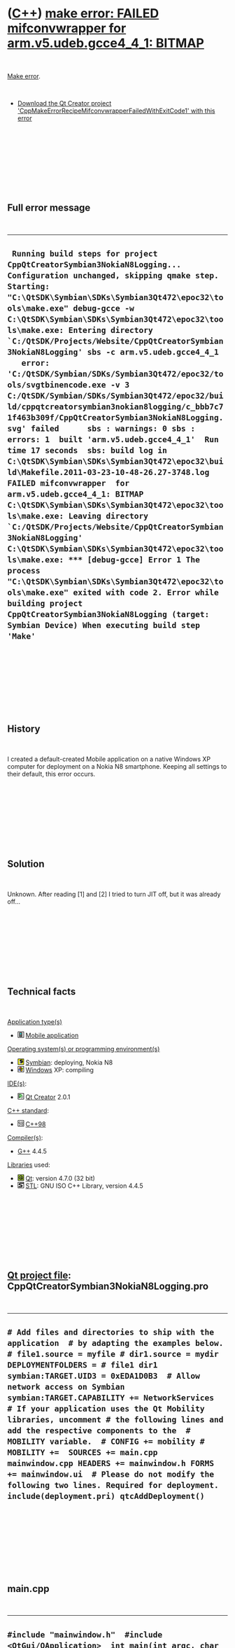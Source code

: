 
 

 

 

 

 

([C++](Cpp.md)) [make error: FAILED mifconvwrapper for arm.v5.udeb.gcce4\_4\_1: BITMAP](CppMakeErrorRecipeMifconvwrapperFailedWithExitCode1.md)
=================================================================================================================================================

 

[Make error](CppMakeError.md).

 

-   [Download the Qt Creator project
    'CppMakeErrorRecipeMifconvwrapperFailedWithExitCode1' with this
    error](CppMakeErrorRecipeMifconvwrapperFailedWithExitCode1.zip)

 

 

 

 

 

Full error message
------------------

 

  ------------------------------------------------------------------------------------------------------------------------------------------------------------------------------------------------------------------------------------------------------------------------------------------------------------------------------------------------------------------------------------------------------------------------------------------------------------------------------------------------------------------------------------------------------------------------------------------------------------------------------------------------------------------------------------------------------------------------------------------------------------------------------------------------------------------------------------------------------------------------------------------------------------------------------------------------------------------------------------------------------------------------------------------------------------------------------------------------------------------------------------------------------------------------------------------------------------------------------------------------------------------------------------------------------------------------------------------------------------
  ``  Running build steps for project CppQtCreatorSymbian3NokiaN8Logging... Configuration unchanged, skipping qmake step. Starting: "C:\QtSDK\Symbian\SDKs\Symbian3Qt472\epoc32\tools\make.exe" debug-gcce -w C:\QtSDK\Symbian\SDKs\Symbian3Qt472\epoc32\tools\make.exe: Entering directory `C:/QtSDK/Projects/Website/CppQtCreatorSymbian3NokiaN8Logging' sbs -c arm.v5.udeb.gcce4_4_1    error: 'C:/QtSDK/Symbian/SDKs/Symbian3Qt472/epoc32/tools/svgtbinencode.exe -v 3 C:/QtSDK/Symbian/SDKs/Symbian3Qt472/epoc32/build/cppqtcreatorsymbian3nokian8logging/c_bbb7c71f463b309f/CppQtCreatorSymbian3NokiaN8Logging.svg' failed      sbs : warnings: 0 sbs : errors: 1  built 'arm.v5.udeb.gcce4_4_1'  Run time 17 seconds  sbs: build log in C:\QtSDK\Symbian\SDKs\Symbian3Qt472\epoc32\build\Makefile.2011-03-23-10-48-26.27-3748.log   FAILED mifconvwrapper  for arm.v5.udeb.gcce4_4_1: BITMAP C:\QtSDK\Symbian\SDKs\Symbian3Qt472\epoc32\tools\make.exe: Leaving directory `C:/QtSDK/Projects/Website/CppQtCreatorSymbian3NokiaN8Logging' C:\QtSDK\Symbian\SDKs\Symbian3Qt472\epoc32\tools\make.exe: *** [debug-gcce] Error 1 The process "C:\QtSDK\Symbian\SDKs\Symbian3Qt472\epoc32\tools\make.exe" exited with code 2. Error while building project CppQtCreatorSymbian3NokiaN8Logging (target: Symbian Device) When executing build step 'Make' ``
  ------------------------------------------------------------------------------------------------------------------------------------------------------------------------------------------------------------------------------------------------------------------------------------------------------------------------------------------------------------------------------------------------------------------------------------------------------------------------------------------------------------------------------------------------------------------------------------------------------------------------------------------------------------------------------------------------------------------------------------------------------------------------------------------------------------------------------------------------------------------------------------------------------------------------------------------------------------------------------------------------------------------------------------------------------------------------------------------------------------------------------------------------------------------------------------------------------------------------------------------------------------------------------------------------------------------------------------------------------------

 

 

 

 

 

History
-------

 

I created a default-created Mobile application on a native Windows XP
computer for deployment on a Nokia N8 smartphone. Keeping all settings
to their default, this error occurs.

 

 

 

 

 

Solution
--------

 

Unknown. After reading \[1\] and \[2\] I tried to turn JIT off, but it
was already off...

 

 

 

 

 

Technical facts
---------------

 

[Application type(s)](CppApplication.md)

-   ![Mobile](PicMobile.png) [Mobile
    application](CppMobileApplication.md)

[Operating system(s) or programming environment(s)](CppOs.md)

-   ![Symbian](PicSymbian.png) [Symbian](CppSymbian.md): deploying,
    Nokia N8
-   ![Windows](PicWindows.png) [Windows](CppWindows.md) XP: compiling

[IDE(s)](CppIde.md):

-   ![Qt Creator](PicQtCreator.png) [Qt Creator](CppQtCreator.md) 2.0.1

[C++ standard](CppStandard.md):

-   ![C++98](PicCpp98.png) [C++98](Cpp98.md)

[Compiler(s)](CppCompiler.md):

-   [G++](CppGpp.md) 4.4.5

[Libraries](CppLibrary.md) used:

-   ![Qt](PicQt.png) [Qt](CppQt.md): version 4.7.0 (32 bit)
-   ![STL](PicStl.png) [STL](CppStl.md): GNU ISO C++ Library, version
    4.4.5

 

 

 

 

 

[Qt project file](CppQtProjectFile.md): CppQtCreatorSymbian3NokiaN8Logging.pro
-------------------------------------------------------------------------------

 

  ----------------------------------------------------------------------------------------------------------------------------------------------------------------------------------------------------------------------------------------------------------------------------------------------------------------------------------------------------------------------------------------------------------------------------------------------------------------------------------------------------------------------------------------------------------------------------------------------------------------------------------------------------------------------------------------------------
  ` # Add files and directories to ship with the application  # by adapting the examples below. # file1.source = myfile # dir1.source = mydir DEPLOYMENTFOLDERS = # file1 dir1  symbian:TARGET.UID3 = 0xEDA1D0B3  # Allow network access on Symbian symbian:TARGET.CAPABILITY += NetworkServices  # If your application uses the Qt Mobility libraries, uncomment # the following lines and add the respective components to the  # MOBILITY variable.  # CONFIG += mobility # MOBILITY +=  SOURCES += main.cpp mainwindow.cpp HEADERS += mainwindow.h FORMS += mainwindow.ui  # Please do not modify the following two lines. Required for deployment. include(deployment.pri) qtcAddDeployment() `
  ----------------------------------------------------------------------------------------------------------------------------------------------------------------------------------------------------------------------------------------------------------------------------------------------------------------------------------------------------------------------------------------------------------------------------------------------------------------------------------------------------------------------------------------------------------------------------------------------------------------------------------------------------------------------------------------------------

 

 

 

 

 

main.cpp
--------

 

  -----------------------------------------------------------------------------------------------------------------------------------------------------------------------------------------------------------------------------------------------------------------------------------------
  ` #include "mainwindow.h"  #include <QtGui/QApplication>  int main(int argc, char *argv[]) {     QApplication app(argc, argv);      MainWindow mainWindow;     mainWindow.setOrientation(MainWindow::ScreenOrientationAuto);     mainWindow.showExpanded();      return app.exec(); } `
  -----------------------------------------------------------------------------------------------------------------------------------------------------------------------------------------------------------------------------------------------------------------------------------------

 

 

 

 

 

mainwindow.cpp
--------------

 

  -----------------------------------------------------------------------------------------------------------------------------------------------------------------------------------------------------------------------------------------------------------------------------------------------------------------------------------------------------------------------------------------------------------------------------------------------------------------------------------------------------------------------------------------------------------------------------------------------------------------------------------------------------------------------------------------------------------------------------------------------------------------------------------------------------------------------------------------------------------------------------------------------------------------------------------------------------------------------------------------------------------------------------------------------------------------------------------------------------------------------------------------------------------------------------------------------------------------------------------------------------------------------------------------------------------------------------------------------------------------------------------------------------------------------------------------------------------------------------------------------------------------------------------------------------------------------------------------------------------------------------------------------------------------------------------------------------------------------------------------------------------------------------------------------------------------------------------------------------------------------------------------------------------------------------------------------------------------------------------------------------------------------------------------------------------------------------------------------------------------------------------------------------------------------------------------------------------------------------------------------------------------------------------------------------------------------------------------------------------------------------
  ` // checksum 0xa193 version 0x30001 /*   This file was generated by the Mobile Qt Application wizard of Qt Creator.   MainWindow is a convenience class containing mobile device specific code   such as screen orientation handling.   It is recommended not to modify this file, since newer versions of Qt Creator   may offer an updated version of it. */  #include "mainwindow.h" #include "ui_mainwindow.h"  #include <QtCore/QCoreApplication>  MainWindow::MainWindow(QWidget *parent)     : QMainWindow(parent), ui(new Ui::MainWindow) {     ui->setupUi(this); }  MainWindow::~MainWindow() {     delete ui; }  void MainWindow::setOrientation(ScreenOrientation orientation) { #if defined(Q_OS_SYMBIAN)     // If the version of Qt on the device is < 4.7.2, that attribute won't work     if (orientation != ScreenOrientationAuto) {         const QStringList v = QString::fromAscii(qVersion()).split(QLatin1Char('.'));         if (v.count() == 3 && (v.at(0).toInt() << 16 | v.at(1).toInt() << 8 | v.at(2).toInt()) < 0x040702) {             qWarning("Screen orientation locking only supported with Qt 4.7.2 and above");             return;         }     } #endif // Q_OS_SYMBIAN      Qt::WidgetAttribute attribute;     switch (orientation) { #if QT_VERSION < 0x040702     // Qt < 4.7.2 does not yet have the Qt::WA_*Orientation attributes     case ScreenOrientationLockPortrait:         attribute = static_cast<Qt::WidgetAttribute>(128);         break;     case ScreenOrientationLockLandscape:         attribute = static_cast<Qt::WidgetAttribute>(129);         break;     default:     case ScreenOrientationAuto:         attribute = static_cast<Qt::WidgetAttribute>(130);         break; #else // QT_VERSION < 0x040702     case ScreenOrientationLockPortrait:         attribute = Qt::WA_LockPortraitOrientation;         break;     case ScreenOrientationLockLandscape:         attribute = Qt::WA_LockLandscapeOrientation;         break;     default:     case ScreenOrientationAuto:         attribute = Qt::WA_AutoOrientation;         break; #endif // QT_VERSION < 0x040702     };     setAttribute(attribute, true); }  void MainWindow::showExpanded() { #ifdef Q_OS_SYMBIAN     showFullScreen(); #elif defined(Q_WS_MAEMO_5) || defined(Q_WS_MAEMO_6)     showMaximized(); #else     show(); #endif } `
  -----------------------------------------------------------------------------------------------------------------------------------------------------------------------------------------------------------------------------------------------------------------------------------------------------------------------------------------------------------------------------------------------------------------------------------------------------------------------------------------------------------------------------------------------------------------------------------------------------------------------------------------------------------------------------------------------------------------------------------------------------------------------------------------------------------------------------------------------------------------------------------------------------------------------------------------------------------------------------------------------------------------------------------------------------------------------------------------------------------------------------------------------------------------------------------------------------------------------------------------------------------------------------------------------------------------------------------------------------------------------------------------------------------------------------------------------------------------------------------------------------------------------------------------------------------------------------------------------------------------------------------------------------------------------------------------------------------------------------------------------------------------------------------------------------------------------------------------------------------------------------------------------------------------------------------------------------------------------------------------------------------------------------------------------------------------------------------------------------------------------------------------------------------------------------------------------------------------------------------------------------------------------------------------------------------------------------------------------------------------------------

 

 

 

 

 

mainwindow.h
------------

 

  ----------------------------------------------------------------------------------------------------------------------------------------------------------------------------------------------------------------------------------------------------------------------------------------------------------------------------------------------------------------------------------------------------------------------------------------------------------------------------------------------------------------------------------------------------------------------------------------------------------------------------------------------------------------------------------------------------------------------------------------------------------------------------------------------------------------------------------------------------------------------------------------------------------------------------
  ` // checksum 0x9a77 version 0x30001 /*   This file was generated by the Mobile Qt Application wizard of Qt Creator.   MainWindow is a convenience class containing mobile device specific code   such as screen orientation handling.   It is recommended not to modify this file, since newer versions of Qt Creator   may offer an updated version of it. */  #ifndef MAINWINDOW_H #define MAINWINDOW_H  #include <QtGui/QMainWindow>  namespace Ui {     class MainWindow; }  class MainWindow : public QMainWindow {     Q_OBJECT public:     enum ScreenOrientation {         ScreenOrientationLockPortrait,         ScreenOrientationLockLandscape,         ScreenOrientationAuto     };      explicit MainWindow(QWidget *parent = 0);     virtual ~MainWindow();      void setOrientation(ScreenOrientation orientation);     void showExpanded();  private:     Ui::MainWindow *ui; };  #endif // MAINWINDOW_H `
  ----------------------------------------------------------------------------------------------------------------------------------------------------------------------------------------------------------------------------------------------------------------------------------------------------------------------------------------------------------------------------------------------------------------------------------------------------------------------------------------------------------------------------------------------------------------------------------------------------------------------------------------------------------------------------------------------------------------------------------------------------------------------------------------------------------------------------------------------------------------------------------------------------------------------------

 

 

 

 

 

[References](CppReferences.md)
-------------------------------

 

1.  From [forum.nokia.com thread SBSv2 mifconv problem in Symbian\^3
    sdk - 2011-01-29
    19:06](http://discussion.forum.nokia.com/forum/showthread.php?218377-SBSv2-mifconv-problem-in-Symbian-3-sdk),
    post from
    [wizard\_hu\_](http://discussion.forum.nokia.com/forum/member.php?135857-wizard_hu_):\
     \
      --------------------------------------------------------------------------------------------------------------------------------------------------------------------------------------------------------------------------------------------------------------------------------------------------------------------------------------------------------------------------------------------------------------------------------------------------------------------------------------------------------------------------------------------------------------------------------------------------------------------------------------------------------------------------------
      `     Aha, the good old svgtbinencode, http://wiki.forum.nokia.com/index.ph...dition_FP1_SDK, apparently still valid.     You can try checking if Just In Time debugging is enabled, and disabling it. The setting is in the emulator (Tools/Preferences - in the menu bar on the top). Rationale: many of the command line tools in the SDK are actual Symbian executables (they are using the libraries from epoc32\release\winc\urel, winc is the Windows command-line target), and they are using the same settings as the emulator.     Compression is a good thing, especially since you have ~80 .svg files, so the /X switch should be the last attempt I think.     `
      --------------------------------------------------------------------------------------------------------------------------------------------------------------------------------------------------------------------------------------------------------------------------------------------------------------------------------------------------------------------------------------------------------------------------------------------------------------------------------------------------------------------------------------------------------------------------------------------------------------------------------------------------------------------------------

    \
2.  From
    [wiki.forum.nokia.com](http://wiki.forum.nokia.com/index.php/KIS000497_-_The_build_process_fails_at_.mif_file_creation_in_the_S60_3rd_Edition_FP1_SDK):\
     \
      ------------------------------------------------------------------------------------------------------------------------------------------------------------------------------------------------------------------------------------------------------------------------------------------------------------------------------------
      `     Make sure that the "just-in-time debugging" feature is disabled when the resource files are about to be built. Alternatively, if for some reason it is desired to keep the feature enabled, it is possible to avoid calling the SVGTBINENCODE.EXE tool by using the /X option flag in the command line of MIFCONV.EXE.     `
      ------------------------------------------------------------------------------------------------------------------------------------------------------------------------------------------------------------------------------------------------------------------------------------------------------------------------------------

 

 

 

 

 

 

